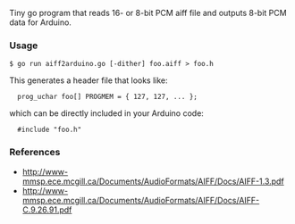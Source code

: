 Tiny go program that reads 16- or 8-bit PCM aiff file and outputs 8-bit PCM data for Arduino.

### Usage

```
$ go run aiff2arduino.go [-dither] foo.aiff > foo.h
```

This generates a header file that looks like:

```
  prog_uchar foo[] PROGMEM = { 127, 127, ... };
```

which can be directly included in your Arduino code:

```
  #include "foo.h"
```

### References

* http://www-mmsp.ece.mcgill.ca/Documents/AudioFormats/AIFF/Docs/AIFF-1.3.pdf
* http://www-mmsp.ece.mcgill.ca/Documents/AudioFormats/AIFF/Docs/AIFF-C.9.26.91.pdf
